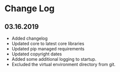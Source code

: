 Change Log
==========

03.16.2019
----------
* Added changelog
* Updated core to latest core libraries
* Updated pip managed requirements
* Updated copyright dates
* Added some additional logging to startup.
* Excluded the virtual environment directory from git.
